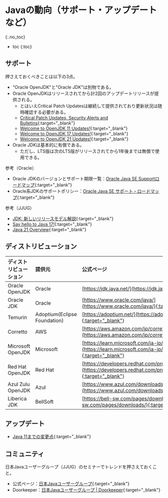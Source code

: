 # Javaの動向（サポート・アップデートなど）
{:.no_toc}

* toc
{:toc}

## サポート
押さえておくべきことは以下の3点。
- "Oracle OpenJDK"と"Oracle JDK"は別物である。
- Oracle OpenJDKはリリースされてから計2回のアップデートリリースが提供される。
  - とはいえCritical Patch Updatesは継続して提供されており更新状況は随時確認する必要がある。
  - [Critical Patch Updates, Security Alerts and Bulletins](https://www.oracle.com/in/security-alerts/){:target="_blank"}
  - [Welcome to OpenJDK 11 Updates!](https://wiki.openjdk.org/display/JDKUpdates/JDK11u){:target="_blank"}
  - [Welcome to OpenJDK 17 Updates!](https://wiki.openjdk.org/display/JDKUpdates/JDK+17u){:target="_blank"}
  - [Welcome to OpenJDK 21 Updates!](https://wiki.openjdk.org/display/JDKUpdates/JDK+21u){:target="_blank"}
- Oracle JDKは基本的に有償である。
  - ただし、LTS版は次のLTS版がリリースされてから1年後までは無償で使用できる。

参考（Oracle）
- Oracle JDKのバージョンとサポート期限一覧：[Oracle Java SE Supportロードマップ](https://www.oracle.com/jp/java/technologies/java-se-support-roadmap.html){:target="_blank"}
- Oracle系JDKのサポートポリシー：[Oracle Java SE サポート・ロードマップ](https://www.oracle.com/a/ocom/docs/oracle-java-se-jp.pdf){:target="_blank"}

参考（JJUG）
- [JDK: 新しいリリースモデル解説](https://www.slideshare.net/oracle4engineer/jdk-102915437){:target="_blank"}
- [Say hello to Java 17!](https://speakerdeck.com/logico_jp/say-hello-to-java-17){:target="_blank"}
- [Java 21 Overview](https://speakerdeck.com/line_developers/java-21-overview){:target="_blank"}

## ディストリビューション

| ディストリビューション | 提供元 | 公式ページ |
| :-- | :-- | :-- |
| Oracle OpenJDK | Oracle | [https://jdk.java.net/](https://jdk.java.net/){:target="_blank"} |
| Oracle JDK | Oracle | [https://www.oracle.com/java/](https://www.oracle.com/java/){:target="_blank"} |
| Temurin | Adoptium(Eclipse Foundation) | [https://adoptium.net/](https://adoptium.net/){:target="_blank"} |
| Corretto | AWS | [https://aws.amazon.com/jp/corretto/](https://aws.amazon.com/jp/corretto/){:target="_blank"} |
| Microsoft OpenJDK | Microsoft | [https://learn.microsoft.com/ja-jp/java/openjdk/](https://learn.microsoft.com/ja-jp/java/openjdk/){:target="_blank"} |
| Red Hat OpenJDK | Red Hat | [https://developers.redhat.com/products/openjdk/overview](https://developers.redhat.com/products/openjdk/overview){:target="_blank"} |
| Azul Zulu OpenJDK | Azul | [https://www.azul.com/downloads/#zulu](https://www.azul.com/downloads/#zulu){:target="_blank"} |
| Liberica JDK | BellSoft | [https://bell-sw.com/pages/downloads/](https://bell-sw.com/pages/downloads/){:target="_blank"} |

## アップデート
- [Java 11までの変更点](https://hainet50b.github.io/java/java-11){:target="_blank"}

## コミュニティ
日本Javaユーザーグループ（JJUG）のセミナーでトレンドを押さえておくこと。
- 公式ページ：[日本Javaユーザーグループ](https://www.java-users.jp/){:target="_blank"}
- Doorkeeper：[日本Javaユーザーグループ \| Doorkeeper](https://jjug.doorkeeper.jp/){:target="_blank"}
